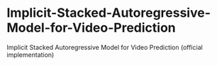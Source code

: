 # Implicit-Stacked-Autoregressive-Model-for-Video-Prediction
Implicit Stacked Autoregressive Model for Video Prediction (official implementation)
